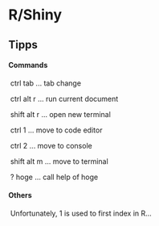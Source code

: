 # R/Shiny

## Tipps

#### 	Commands

​		ctrl tab ... tab change

​		ctrl alt r ... run current document

​		shift alt r ... open new terminal

​		ctrl 1 ... move to code editor

​		ctrl 2 ... move to console

​		shift alt m ... move to terminal

​		? hoge ... call help of hoge

#### 	Others		

​		Unfortunately, 1 is used to first index in R...


